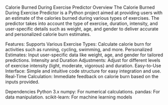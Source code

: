 Calorie Burned During Exercise Predictor
Overview
The Calorie Burned During Exercise Predictor is a Python project aimed at providing users with an estimate of the calories burned during various types of exercises. The predictor takes into account the type of exercise, duration, intensity, and user-specific details such as weight, age, and gender to deliver accurate and personalized calorie burn estimates.

Features:
Supports Various Exercise Types: Calculate calorie burn for activities such as running, cycling, swimming, and more.
Personalized Estimates: Input user-specific data like weight, age, and gender for tailored predictions.
Intensity and Duration Adjustments: Adjust for different levels of exercise intensity (light, moderate, vigorous) and duration.
Easy-to-Use Interface: Simple and intuitive code structure for easy integration and use.
Real-Time Calculation: Immediate feedback on calorie burn based on the inputs provided.

Dependencies
Python 3.x
numpy: For numerical calculations.
pandas: For data manipulation.
scikit-learn: For machine learning models
